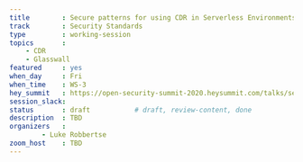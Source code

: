 ```yaml
---
title        : Secure patterns for using CDR in Serverless Environments
track        : Security Standards
type         : working-session
topics       :
    - CDR
    - Glasswall
featured     : yes
when_day     : Fri
when_time    : WS-3
hey_summit   : https://open-security-summit-2020.heysummit.com/talks/secure-patterns-for-using-cdr-in-serverless-environments-5pm-bst/
session_slack: 
status       : draft           # draft, review-content, done
description  : TBD
organizers   :
        - Luke Robbertse
zoom_host    : TBD
---
```

